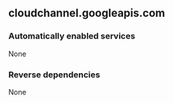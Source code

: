 ## cloudchannel.googleapis.com

### Automatically enabled services

None

### Reverse dependencies

None
